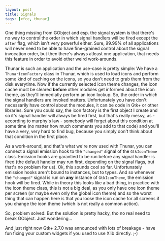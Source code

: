 ```yaml
---
layout: post
title: Signals
tags: [xfce, thunar]
---
```


One thing missing from GObject and esp. the signal system is that there's no way to control the order in which signal handlers will be fired except the <code>after</code> flag, which isn't very powerful either. Sure, 99.99% of all applications will never need to be able to have fine-grained control about the signal invocation order, but then there's always atleast one application, that needs this feature in order to avoid other weird work-arounds.

Thunar is such an application and the use-case is pretty simple: We have a <code>ThunarIconFactory</code> class in Thunar, which is used to load icons and perform some kind of caching on the icons, so you don't need to grab them from the disk everytime. Now if the currently selected icon theme changes, the icon cache must be cleared <b>before</b> other modules get informed about the icon theme, as they'll immediatly perform an icon lookup. So, the order in which the signal handlers are invoked matters. Unfortunately you have don't necessarily have control about the modules, it can be code in Gtk+ or other libraries. Sure you could say, the icon factory is the first object I create and so it's signal handler will always be fired first, but that's really messy, as - according to murphy's law - somebody will forget about this condition at some time (no matter how much comments you add to that code) and you'll have a very, very hard to find bug, because you simply don't think about that condition in the first place.

As a work-around, and that's what we're now used with Thunar, you can connect a signal emission hook to the <code>"changed"</code> signal of the <code>GtkIconTheme</code> class. Emission hooks are garantied to be run before any signal handler is fired (the default handler may run first, depending on the signal flags, but that's no problem for us). Ok, this sounds cool so far. Unfortunately emission hooks aren't bound to instances, but to types. And so whenever the <code>"changed"</code> signal is run on <b>any</b> instance of <code>GtkIconTheme</code>, the emission hook will be fired. While in theory this looks like a bad thing, in practice with the icon theme class, this is not a big deal, as you only have one icon theme per screen (or maybe even only the global icon theme) and so the worst thing that can happen here is that you loose the icon cache for all screens if you change the icon theme (which is not really a common action).

So, problem solved. But the solution is pretty hacky, tho no real need to break GObject. Just wondering...

And just right now Gtk+ 2.7.0 was announced with lots of breakage - have fun fixing your custom widgets if you used to use Xlib directly. ;-)

